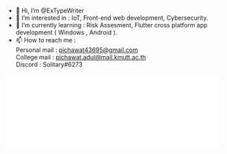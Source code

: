 - 👋 Hi, I’m @ExTypeWriter
- 👀 I’m interested in : IoT, Front-end web development, Cybersecurity.
- 🌱 I’m currently learning : Risk Assesment, Flutter cross platform app development ( Windows , Android ).
- 📫 How to reach me :
         <br /> Personal mail : pichawat43695@gmail.com  <br />
        College mail : pichawat.adul@mail.kmutt.ac.th  <br />
        Discord : Solitary#6273

![Metrics](./github-metrics.svg)
